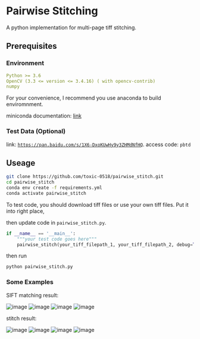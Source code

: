 # Pairwise Stitching
A python implementation for multi-page tiff stitching.

## Prerequisites

### Environment
```yaml
Python >= 3.6
OpenCV (3.3 <= version <= 3.4.16) ( with opencv-contrib)
numpy
```

For your convenience, I recommend you use anaconda to build enviromnment.

miniconda documentation: [link](https://docs.conda.io/en/latest/miniconda.html)

### Test Data (Optional)
link: [`https://pan.baidu.com/s/1X6-DxoKUwHy9y3ZHMdNfHQ`](https://pan.baidu.com/s/1X6-DxoKUwHy9y3ZHMdNfHQ).  access code: `pbtd` 

## Useage

```sh
git clone https://github.com/toxic-0518/pairwise_stitch.git
cd pairwise_stitch
conda env create -f requirements.yml
conda activate pairwise_stitch
```

To test code, you should download tiff files or use your own tiff files. Put it into right place,

then update code in `pairwise_stitch.py`.

```python
if __name__ == '__main__':
    """your test code goes here"""
    pairwise_stitch(your_tiff_filepath_1, your_tiff_filepath_2, debug=True)
```

then run
```bash
python pairwise_stitch.py
```


### Some Examples

SIFT matching result:

![image](https://github.com/toxic-0518/pairwise_stitch/blob/master/images/1.png)
![image](https://github.com/toxic-0518/pairwise_stitch/blob/master/images/2.png)
![image](https://github.com/toxic-0518/pairwise_stitch/blob/master/images/3.png)
![image](https://github.com/toxic-0518/pairwise_stitch/blob/master/images/4.png)

stitch result:

![image](https://github.com/toxic-0518/pairwise_stitch/blob/master/images/result_1.png)
![image](https://github.com/toxic-0518/pairwise_stitch/blob/master/images/result_2.png)
![image](https://github.com/toxic-0518/pairwise_stitch/blob/master/images/result_3.png)
![image](https://github.com/toxic-0518/pairwise_stitch/blob/master/images/result_4.png)



